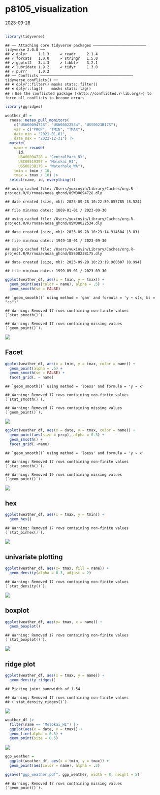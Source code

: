 p8105_visualization
================
2023-09-28

## 

``` r
library(tidyverse)
```

    ## ── Attaching core tidyverse packages ──────────────────────── tidyverse 2.0.0 ──
    ## ✔ dplyr     1.1.3     ✔ readr     2.1.4
    ## ✔ forcats   1.0.0     ✔ stringr   1.5.0
    ## ✔ ggplot2   3.4.3     ✔ tibble    3.2.1
    ## ✔ lubridate 1.9.2     ✔ tidyr     1.3.0
    ## ✔ purrr     1.0.2     
    ## ── Conflicts ────────────────────────────────────────── tidyverse_conflicts() ──
    ## ✖ dplyr::filter() masks stats::filter()
    ## ✖ dplyr::lag()    masks stats::lag()
    ## ℹ Use the conflicted package (<http://conflicted.r-lib.org/>) to force all conflicts to become errors

``` r
library(ggridges)
```

``` r
weather_df = 
  rnoaa::meteo_pull_monitors(
    c("USW00094728", "USW00022534", "USS0023B17S"),
    var = c("PRCP", "TMIN", "TMAX"), 
    date_min = "2021-01-01",
    date_max = "2022-12-31") |>
  mutate(
    name = recode(
      id, 
      USW00094728 = "CentralPark_NY", 
      USC00519397 = "Molokai_HI",
      USS0023B17S = "Waterhole_WA"),
    tmin = tmin / 10,
    tmax = tmax / 10) |>
  select(name, id, everything())
```

    ## using cached file: /Users/yuxinyin/Library/Caches/org.R-project.R/R/rnoaa/noaa_ghcnd/USW00094728.dly

    ## date created (size, mb): 2023-09-28 10:22:59.055785 (8.524)

    ## file min/max dates: 1869-01-01 / 2023-09-30

    ## using cached file: /Users/yuxinyin/Library/Caches/org.R-project.R/R/rnoaa/noaa_ghcnd/USW00022534.dly

    ## date created (size, mb): 2023-09-28 10:23:14.914504 (3.83)

    ## file min/max dates: 1949-10-01 / 2023-09-30

    ## using cached file: /Users/yuxinyin/Library/Caches/org.R-project.R/R/rnoaa/noaa_ghcnd/USS0023B17S.dly

    ## date created (size, mb): 2023-09-28 10:23:19.960307 (0.994)

    ## file min/max dates: 1999-09-01 / 2023-09-30

``` r
ggplot(weather_df, aes(x = tmin, y = tmax)) + 
  geom_point(aes(color = name), alpha = .5) +
  geom_smooth(se = FALSE)
```

    ## `geom_smooth()` using method = 'gam' and formula = 'y ~ s(x, bs = "cs")'

    ## Warning: Removed 17 rows containing non-finite values (`stat_smooth()`).

    ## Warning: Removed 17 rows containing missing values (`geom_point()`).

![](visualization_files/figure-gfm/unnamed-chunk-3-1.png)<!-- -->

## Facet

``` r
ggplot(weather_df, aes(x = tmin, y = tmax, color = name)) + 
  geom_point(alpha = .5) +
  geom_smooth(se = FALSE) + 
  facet_grid(. ~ name)
```

    ## `geom_smooth()` using method = 'loess' and formula = 'y ~ x'

    ## Warning: Removed 17 rows containing non-finite values (`stat_smooth()`).

    ## Warning: Removed 17 rows containing missing values (`geom_point()`).

![](visualization_files/figure-gfm/unnamed-chunk-4-1.png)<!-- -->

``` r
ggplot(weather_df, aes(x = date, y = tmax, color = name)) +
  geom_point(aes(size = prcp), alpha = 0.3) +
  geom_smooth() + 
  facet_grid(.~name)
```

    ## `geom_smooth()` using method = 'loess' and formula = 'y ~ x'

    ## Warning: Removed 17 rows containing non-finite values (`stat_smooth()`).

    ## Warning: Removed 19 rows containing missing values (`geom_point()`).

![](visualization_files/figure-gfm/unnamed-chunk-5-1.png)<!-- -->

## hex

``` r
ggplot(weather_df, aes(x = tmax, y = tmin)) + 
  geom_hex()
```

    ## Warning: Removed 17 rows containing non-finite values (`stat_binhex()`).

![](visualization_files/figure-gfm/unnamed-chunk-6-1.png)<!-- -->

## univariate plotting

``` r
ggplot(weather_df, aes(x= tmax, fill = name)) +
  geom_density(alpha = 0.3, adjust = 2)
```

    ## Warning: Removed 17 rows containing non-finite values (`stat_density()`).

![](visualization_files/figure-gfm/unnamed-chunk-7-1.png)<!-- -->

## boxplot

``` r
ggplot(weather_df, aes(y= tmax, x = name)) +
  geom_boxplot()
```

    ## Warning: Removed 17 rows containing non-finite values (`stat_boxplot()`).

![](visualization_files/figure-gfm/unnamed-chunk-8-1.png)<!-- -->

## ridge plot

``` r
ggplot(weather_df, aes(x = tmax, y = name)) +
  geom_density_ridges()
```

    ## Picking joint bandwidth of 1.54

    ## Warning: Removed 17 rows containing non-finite values
    ## (`stat_density_ridges()`).

![](visualization_files/figure-gfm/unnamed-chunk-9-1.png)<!-- -->

``` r
weather_df |>
  filter(name == "Molokai_HI") |>
  ggplot(aes(x = date, y = tmax)) +
  geom_line(alpha = 0.5) +
  geom_point(size = 0.5)
```

![](visualization_files/figure-gfm/unnamed-chunk-10-1.png)<!-- -->

``` r
ggp_weather = 
  ggplot(weather_df, aes(x = tmin, y = tmax)) + 
  geom_point(aes(color = name), alpha = .5) 

ggsave("ggp_weather.pdf", ggp_weather, width = 8, height = 5)
```

    ## Warning: Removed 17 rows containing missing values (`geom_point()`).

